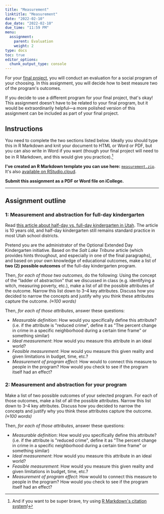 ```yaml
---
title: "Measurement"
linktitle: "Measurement"
date: "2022-02-10"
due_date: "2022-02-10"
due_time: "11:59 PM"
menu:
  assignment:
    parent: Evaluation
    weight: 2
type: docs
toc: true
editor_options: 
  chunk_output_type: console
---
```


For your [final project](/assignment/final-project/), you will conduct an evaluation for a social program of your choosing. In this assignment, you will decide how to best measure two of the program's outcomes. 

If you decide to use a different program for your final project, that's okay! This assignment doesn't have to be related to your final program, but it would be extraordinarily helpful—a more polished version of this assignment can be included as part of your final project.


## Instructions

You need to complete the two sections listed below. Ideally you should type this in R Markdown and knit your document to HTML or Word or PDF, but you can also write in Word if you want (though your final project will need to be in R Markdown, and this would give you practice).[^citations]

[^citations]: And if you want to be super brave, try using [R Markdown's citation system](/resource/markdown/#citations)!

**I've created an R Markdown template you can use here:** [<i class="fas fa-file-archive"></i> `measurement.zip`](/projects/measurement.zip). It's also [available on RStudio.cloud](https://rstudio.cloud/spaces/205054/project/3424198).

**Submit this assignment as a PDF or Word file on iCollege.**

---

## Assignment outline

### 1: Measurement and abstraction for full-day kindergarten

Read [this article about half-day vs. full-day kindergarten in Utah](https://archive.sltrib.com/story.php?ref=/news/ci_13164697). The article is 10 years old, and half-day kindergarten still remains standard practice in most Utah school districts.

Pretend you are the administrator of the Optional Extended Day Kindergarten initiative. Based on the *Salt Lake Tribune* article (which provides hints throughout, and especially in one of the final paragraphs), and based on your own knowledge of educational outcomes, make a list of **two (2) possible outcomes** of the full-day kindergarten program. 

Then, *for each of those two outcomes*, do the following: Using the concept of the "ladder of abstraction" that we discussed in class (e.g. identifying a witch, measuring poverty, etc.), make a list of all the possible attributes of the outcome. Narrow this list down to 3–4 key attributes. Discuss how you decided to narrow the concepts and justify why you think these attributes capture the outcome. *(≈100 words)*

Then, *for each of those attributes*, answer these questions:

- *Measurable definition*: How would you specifically define this attribute? (i.e. if the attribute is "reduced crime", define it as "The percent change in crime in a specific neighborhood during a certain time frame" or something similar)
- *Ideal measurement*: How would you measure this attribute in an ideal world?
- *Feasible measurement*: How would you measure this given reality and given limitations in budget, time, etc.?
- *Measurement of program effect*: How would to connect this measure to people in the program? How would you check to see if the program itself had an effect?


### 2: Measurement and abstraction for your program

Make a list of two possible outcomes of your selected program. For each of those outcomes, make a list of all the possible attributes. Narrow this list down to 3–4 key attributes. Discuss how you decided to narrow the concepts and justify why you think these attributes capture the outcome. *(≈100 words)*

Then, *for each of those attributes*, answer these questions:

- *Measurable definition*: How would you specifically define this attribute? (i.e. if the attribute is "reduced crime", define it as "The percent change in crime in a specific neighborhood during a certain time frame" or something similar)
- *Ideal measurement*: How would you measure this attribute in an ideal world?
- *Feasible measurement*: How would you measure this given reality and given limitations in budget, time, etc.?
- *Measurement of program effect*: How would to connect this measure to people in the program? How would you check to see if the program itself had an effect?
